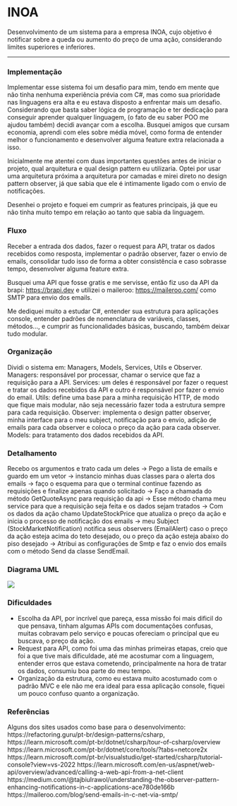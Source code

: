 # INOA
Desenvolvimento de um sistema para a empresa INOA, cujo objetivo é notificar sobre a queda ou aumento do preço de uma ação, considerando limites superiores e inferiores.

***********
<h3>Implementação</h3>
Implementar esse sistema foi um desafio para mim, tendo em mente que não tinha nenhuma experiência prévia com C#, mas como sua prioridade nas linguagens era alta e eu estava disposto a enfrentar mais um desafio. Considerando que basta saber lógica de programação e ter dedicação para conseguir aprender qualquer linguagem, (o fato de eu saber POO me ajudou também) decidi avançar com a escolha. Busquei amigos que cursam economia, aprendi com eles sobre média móvel, como forma de entender melhor o funcionamento e desenvolver alguma feature extra relacionada a isso. 

Inicialmente me atentei com duas importantes questões antes de iniciar o projeto, qual arquitetura e qual design pattern eu utilizaria.
Optei por usar uma arquitetura próxima a arquitetura por camadas e mirei direto no design pattern observer, já que sabia que ele é intimamente ligado com o envio de notificações.

Desenhei o projeto e foquei em cumprir as features principais, já que eu não tinha muito tempo em relação ao tanto que sabia da linguagem.

<h3>Fluxo</h3>
Receber a entrada dos dados, fazer o request para API, tratar os dados recebidos como resposta, implementar o padrão observer, fazer o envio de emails, consolidar tudo isso de forma a obter consistência e caso sobrasse tempo, desenvolver alguma feature extra.

Busquei uma API que fosse gratis e me servisse, então fiz uso da API da brapi: https://brapi.dev e utilizei o maileroo: https://maileroo.com/ como SMTP para envio dos emails.

Me dediquei muito a estudar C#, entender sua estrutura para aplicações console, entender padrões de nomenclatura de variáveis, classes, métodos..., e cumprir as funcionalidades básicas, buscando, também deixar tudo modular.

<h3>Organização</h3>
Dividi o sistema em: Managers, Models, Services, Utils e Observer.
Managers: responsável por processar, chamar o service que faz a requisição para a API.
Services: um deles é responsável por fazer o request e tratar os dados recebidos da API e outro é responsável por fazer o envio do email.
Utils: define uma base para a minha requisição HTTP, de modo que fique mais modular, não seja necessário fazer toda a estrutura sempre para cada requisição.
Observer: implementa o design patter observer, minha interface para o meu subject, notificação para o envio, adição de emails para cada observer e coloca o preço da ação para cada observer.
Models: para tratamento dos dados recebidos da API.

<h3>Detalhamento</h3>
Recebo os argumentos e trato cada um deles -> Pego a lista de emails e guardo em um vetor -> instancio minhas duas classes para o alerta dos emails -> faço o esquema para que o terminal continue fazendo as requisições e finalize apenas quando solicitado -> Faço a chamada do método GetQuoteAsync para requisição da api -> Esse método chama meu service para que a requisição seja feita e os dados sejam tratados -> Com os dados da ação chamo UpdateStockPrice que atualiza o preço da ação e inicia o processo de notificação dos emails -> meu Subject (StockMarketNotification) notifica seus observers (EmailAlert) caso o preço da ação esteja acima do teto desejado, ou o preço da ação esteja abaixo do piso desejado -> Atribui as configurações de Smtp e faz o envio dos emails com o método Send da classe SendEmail.

<h3>Diagrama UML</h3>
<img src="https://github.com/user-attachments/assets/2805a3e6-a4e0-4d84-9d73-7e1565a9a50c"></img>

<h3>Dificuldades</h3>
<ul>
<li>Escolha da API, por incrível que pareça, essa missão foi mais dificil do que pensava, tinham algumas APIs com documentações confusas, muitas cobravam pelo serviço e poucas ofereciam o princípal que eu buscava, o preço da ação.</li>
<li>Request para API, como foi uma das minhas primeiras etapas, creio que foi a que tive mais dificuldade, até me acostumar com a linguagem, entender erros que estava cometendo, principalmente na hora de tratar os dados, consumiu boa parte do meu tempo.</li>
<li>Organização da estrutura, como eu estava muito acostumado com o padrão MVC e ele não me era ideal para essa aplicação console, fiquei um pouco confuso quanto a organização.</li>
</ul>

<h3>Referências</h3>
Alguns dos sites usados como base para o desenvolvimento: https://refactoring.guru/pt-br/design-patterns/csharp, https://learn.microsoft.com/pt-br/dotnet/csharp/tour-of-csharp/overview https://learn.microsoft.com/pt-br/dotnet/core/tools/?tabs=netcore2x https://learn.microsoft.com/pt-br/visualstudio/get-started/csharp/tutorial-console?view=vs-2022 https://learn.microsoft.com/en-us/aspnet/web-api/overview/advanced/calling-a-web-api-from-a-net-client https://medium.com/@tajbiulrawol/understanding-the-observer-pattern-enhancing-notifications-in-c-applications-ace780de166b https://maileroo.com/blog/send-emails-in-c-net-via-smtp/


